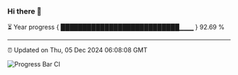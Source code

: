 ### Hi there 👋

⏳ Year progress { ███████████████████████████▁▁▁ } 92.69 %

---

⏰ Updated on Thu, 05 Dec 2024 06:08:08 GMT

![Progress Bar CI](https://github.com/liununu/liununu/workflows/Progress%20Bar%20CI/badge.svg)
